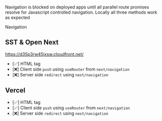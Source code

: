 Navigation is blocked on deployed apps until all parallel route promises resolve for Javascript controlled navigation.
Locally all three methods work as expected

Navigation 

## SST & Open Next 
https://d35p3rw45jxsw.cloudfront.net/

- [✅] HTML <a> tag
- [❌] Client side `push` using `useRouter` from `next/navigation`
- [❌] Server side `redirect` using `next/navigation`

## Vercel 


- [✅] HTML <a> tag
- [✅] Client side `push` using `useRouter` from `next/navigation`
- [❌] Server side `redirect` using `next/navigation`
